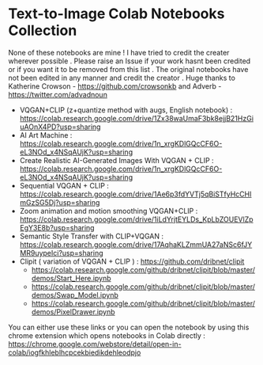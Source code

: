 # Text-to-Image Colab Notebooks Collection
None of these notebooks are mine ! I have tried to credit the creater wherever possible . Please raise an Issue if your work hasnt been credited or if you want it to be removed from this list . The original notebooks have not been edited in any manner and credit the creator .
Huge thanks to Katherine Crowson - https://github.com/crowsonkb and Adverb - https://twitter.com/advadnoun 

- VQGAN+CLIP (z+quantize method with augs, English notebook) : https://colab.research.google.com/drive/1Zx38waUmaF3bk8ejjB21HzGiuAOnX4PD?usp=sharing
- AI Art Machine : https://colab.research.google.com/drive/1n_xrgKDlGQcCF6O-eL3NOd_x4NSqAUjK?usp=sharing
- Create Realistic AI-Generated Images With VQGAN + CLIP : https://colab.research.google.com/drive/1n_xrgKDlGQcCF6O-eL3NOd_x4NSqAUjK?usp=sharing
- Sequential VQGAN + CLIP : https://colab.research.google.com/drive/1Ae6p3fdYVTj5qBiSTfyHcCHImGzSG5Dj?usp=sharing
- Zoom animation and motion smoothing VQGAN+CLIP : https://colab.research.google.com/drive/1iLdYrjtEYLDs_KpLbZOUEVlZpEgY3E8b?usp=sharing
- Semantic Style Transfer with CLIP+VQGAN : https://colab.research.google.com/drive/17AqhaKLZmmUA27aNSc6fJYMR9uypeIci?usp=sharing
- Clipit ( variation of VQGAN + CLIP ) : https://github.com/dribnet/clipit
  - https://colab.research.google.com/github/dribnet/clipit/blob/master/demos/Start_Here.ipynb
  - https://colab.research.google.com/github/dribnet/clipit/blob/master/demos/Swap_Model.ipynb
  - https://colab.research.google.com/github/dribnet/clipit/blob/master/demos/PixelDrawer.ipynb 


You can either use these links or you can open the notebook by using this chrome extension which opens notebooks in Colab directly : https://chrome.google.com/webstore/detail/open-in-colab/iogfkhleblhcpcekbiedikdehleodpjo
